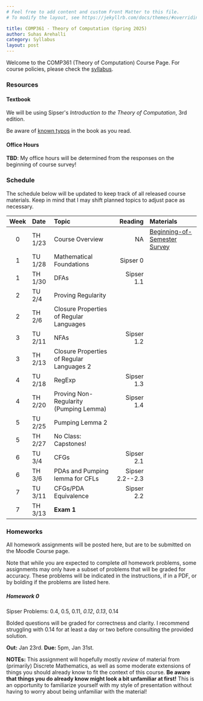 ```yaml
---
# Feel free to add content and custom Front Matter to this file.
# To modify the layout, see https://jekyllrb.com/docs/themes/#overriding-theme-defaults

title: COMP361 - Theory of Computation (Spring 2025) 
author: Suhas Arehalli
category: Syllabus
layout: post
---
```


Welcome to the COMP361 (Theory of Computation) Course Page. For course policies, please check the [syllabus](https://docs.google.com/document/d/137yvRo-R4IydA_UyBzGdDzL10Gp9GHXopfIHhUzfSII/edit?usp=sharing). 


### Resources

#### Textbook
We will be using Sipser's *Introduction to the Theory of Computation*, 3rd edition. 

Be aware of [known typos](https://math.mit.edu/~sipser/itoc-errs3.1.html) in the book as you read.

#### Office Hours
**TBD**: My office hours will be determined from the responses on the beginning of course survey!

### Schedule
The schedule below will be updated to keep track of all released course materials. Keep in mind that I may shift planned topics to adjust pace as necessary. 

<div class="table-wrapper" markdown="block">

| Week | Date | Topic | Reading | Materials |
| :-: | :- | :- | -: | :- |
| 0 | TH 1/23 | Course Overview | NA | [Beginning-of-Semester Survey](https://docs.google.com/forms/d/e/1FAIpQLSf7JXf7EJV5f2xBCxAVzrakrg0U0auda68xrEPp1hy7pMcPoA/viewform?usp=sharing) |
| 1 | TU 1/28 | Mathematical Foundations  | Sipser 0  |  |
| 1 | TH 1/30 | DFAs  | Sipser 1.1  |  |
| 2 | TU 2/4 | Proving Regularity  |  |  |
| 2 | TH 2/6 | Closure Properties of Regular Languages  |  |  |
| 3 | TU 2/11 | NFAs  | Sipser 1.2  |  |
| 3 | TH 2/13 | Closure Properties of Regular Languages 2  |  |  |
| 4 | TU 2/18 | RegExp  | Sipser 1.3  |  |
| 4 | TH 2/20 | Proving Non-Regularity (Pumping Lemma) | Sipser 1.4  |  |
| 5 | TU 2/25 | Pumping Lemma 2  |  |  |
| 5 | TH 2/27 | No Class: Capstones! |  |  |
| 6 | TU 3/4 | CFGs  | Sipser 2.1  |  |
| 6 | TH 3/6 | PDAs and Pumping lemma for CFLs  | Sipser 2.2--2.3  |  |
| 7 | TU 3/11 | CFGs/PDA Equivalence  | Sipser 2.2  |  |
| 7 | TH 3/13 | **Exam 1**  |  |  |

</div> 


### Homeworks
All homework assignments will be posted here, but are to be submitted on the Moodle Course page. 

Note that while you are expected to complete *all* homework problems, some assignments may only have a subset of problems that will be graded for accuracy. These problems will be indicated in the instructions, if in a PDF, or by bolding if the problems are listed here. 

##### Homework 0

Sipser Problems: 0.4, 0.5, 0.11, *0.12*, *0.13*, 0.14

Bolded questions will be graded for correctness and clarity. I recommend struggling with 0.14 for at least a day or two before consulting the provided solution. 

**Out:** Jan 23rd.
**Due:** 5pm, Jan 31st. 

**NOTEs:** This assignment will hopefully mostly *review* of material from (primarily) Discrete Mathematics, as well as some moderate extensions of things you should already know to fit the context of this course. 
**Be aware that things you do already know might look a bit unfamiliar at first!** This is an opportunity to familiarize yourself with my style of presentation without having to worry about being unfamiliar with the material!
